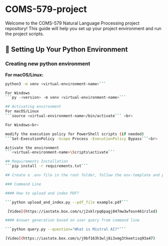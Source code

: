 # COMS-579-project
Welcome to the COMS-579 Natural Language Processing project repository! This guide will help you set up your project environment and run the project scripts.

## 🚀 Setting Up Your Python Environment

### Creating new python environment

**For macOS/Linux:**
```bash
python3 -m venv <virtual-environment-name>```

For Windows
```py -<version> -m venv <virtual-environment-name>```

## Activating environment
For macOS/Linux
```source <virtual-environment-name>/bin/activate``` <br>

For Windows<br>

modify the execution policy for PowerShell scripts (if needed) 
```Set-ExecutionPolicy -Scope Process -ExecutionPolicy Bypass```<br>

Activate the environment
```<virtual-environment-name>\Scripts\activate```

## Requirements Installation
```pip install -r requirements.txt```

## Create a .env file in the root folder, follow the env-template and place your api_key inplace of the empty string with your openai and pinecone api key

### Command Line

#### How to upload and index PDF?

```python upload_and_index.py --pdf_file example.pdf```

 [Video](https://iastate.box.com/s/j2sklrpq6pagj847mw3wfosn461rzlxd)

#### Answer generation based on user query from command line

```python query.py --question="What is Mistral AI?"```

[Video](https://iastate.box.com/s/j9bf163h3wlj8i3xmg3tkeetisq93a47) 